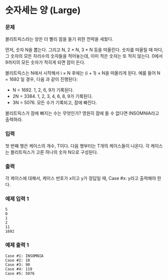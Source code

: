 # 숫자세는 양 (Large)
### 문제 

블리트릭스라는 양은 더 빨리 잠을 들기 위한 전략을 세웠다.

먼저, 숫자 N을 뽑는다. 그리고 N, 2 × N, 3 × N 등을 떠올린다. 숫자를 떠올릴 때 마다, 그 숫자의 모든 자리수의 숫자들을 적어놓는데, 이미 적은 숫자는 또 적지 않는다. 0에서 9까지의 모든 숫자가 적히게 되면 잠이 든다.

블리트릭스는 N에서 시작해서 i × N 후에는 (i + 1) × N을 떠올리게 된다. 예를 들어 N = 1692 일 경우, 다음 과 같이 진행된다:

- N = 1692. 1, 2, 6, 9가 기록된다.
- 2N = 3384. 1, 2, 3, 4, 6, 8, 9가 기록된다.
- 3N = 5076. 모든 수가 기록되고, 잠에 빠진다.

블리트릭스가 잠에 빠지는 수는 무엇인가? 영원히 잠에 들 수 없다면 INSOMNIA라고 출력하라.

### 입력

첫 번째 행은 케이스의 개수, T이다. 다음 행부터는 T개의 케이스들이 나온다. 각 케이스는 블리트릭스가 고른 하나의 숫자 N으로 구성된다.

### 출력

각 케이스에 대해서, 케이스 번호가 x이고 y가 정답일 때, Case #x: y라고 출력해야 한다.

### 예제 입력 1

~~~
5
0
1
2
11
1692
~~~

### 예제 출력 1

~~~
Case #1: INSOMNIA
Case #2: 10
Case #3: 90
Case #4: 110
Case #5: 5076
~~~
